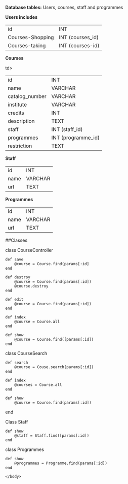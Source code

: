 <!DOCTYPE html>

<html>
<head></head>
<body>

**Database tables:** Users, courses, staff and programmes

**Users includes**

<table>
	<tr>
		<td> id </td> 	<td> INT </td>
	</tr>
	<tr> 
		<td>Courses-Shopping</td> <td> INT (courses_id) </td>
	</tr>
	<tr>	
		<td>Courses-taking </td><td>INT (courses-id)</td>
	</tr>

</table>

**Courses**
<table>
	<tr>
		<td> id</td><td>INT</td>
	</tr>
	<tr>	
		<td>name</td><td>VARCHAR</td>
	</tr>
	<tr>
		<td>catalog_number</td>	<td>VARCHAR</td>
	</tr>
	<tr>	
		<td>institute</td><td>VARCHAR</td>
	</tr>
	<tr>
		<td>credits</td><td>INT</td>
	</tr>
	<tr>
		<td>description</td><td>TEXT</td>
	</tr>
	<tr>
		<td>staff</td><td>INT (staff_id)</td>
	</tr>
	<tr>
		<td>programmes</td>	<td>INT (programme_id)</td>
	</tr>
	<tr>
		<td>restriction</td><td>TEXT</td>td>
	</tr>
</table>


**Staff**

<table>
	<tr>
		<td>id</td><td>INT</td>
	</tr>
	<tr>
		<td>name</td><td>VARCHAR</td>
	</tr>
	<tr>
		<td>url</td><td>TEXT</td>
	</tr>
</table>

**Programmes**

<table>
	<tr>
		<td>id</td><td>INT</td>
	</tr>
	<tr>
		<td>name</td><td>VARCHAR</td>
	</tr>
	<tr>
		<td>url</td><td>TEXT</td>
	</tr>
</table>


##Classes

class CourseController

	def save
		@course = Course.find(params[:id]
	end
	
	def destroy 
		@course = Course.find(params[:id])
		@course.destroy
	end
	
	def edit
		@course = Course.find(params[:id])
	end
	
	def index
		@course = Course.all
	end
	
	def show
		@course = Course.find([params[:id])	
	end

class CourseSearch

	def search
		@course = Couse.search(params[:id])
	end
	
	def index
		@courses = Course.all
	end
	
	def show
		@course = Course.find(params[:id])
  end
  
Class Staff

	def show
		@staff = Staff.find([params[:id])	
	end

class Programmes 

	def show
		@programmes = Programme.find(params[:id])
	end

	</body>
</html>
